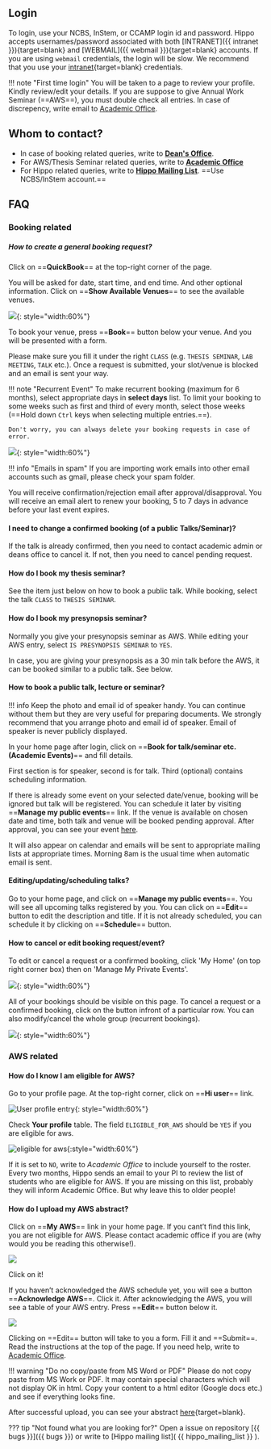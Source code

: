 ## Login
To login, use your NCBS, InStem, or CCAMP login id and password. Hippo accepts
usernames/password associated with both
[INTRANET]({{ intranet }}){target=blank} and 
[WEBMAIL]({{ webmail }}){target=blank} accounts. If you are using
`webmail` credentials, the login will be slow. We recommend that you use your
[intranet](http://intranet.ncbs.res.in/user){target=blank} credentials.

!!! note "First time login"
    You will be taken to a page to review your
    profile. Kindly review/edit your details. If you are suppose to give Annual
    Work Seminar (==AWS==), you must double check all entries. In case of
    discrepency, write email to [Academic
    Office](mailto:acadoffice@ncbs.res.in).

## Whom to contact?

- In case of booking related queries, write to [__Dean's
  Office__](mailto:deansoffice@ncbs.res.in).
- For AWS/Thesis Seminar related queries, write to [__Academic
  Office__](mailto:acadoffice@ncbs.res.in)
- For Hippo related queries, write to [__Hippo Mailing
  List__](mailto:hippo@lists.ncbs.res.in). ==Use NCBS/InStem account.==


## FAQ 

### Booking related

##### How to create a general booking request?

Click on ==**QuickBook**== at the top-right corner of the page. 

You will be asked for date, start time, and end time. And other optional
information. Click on ==__Show Available Venues__== to see the available
venues.

![](images/booking.png){: style="width:60%"}

To book your venue, press ==__Book__== button below your venue. And you will be
presented with a form.

Please make sure you fill it under the right `CLASS` (e.g. `THESIS SEMINAR`,
`LAB MEETING`, `TALK` etc.).  Once a request is submitted, your slot/venue
is blocked and an email is sent your way. 

!!! note "Recurrent Event"
    To make recurrent booking (maximum for 6 months), select appropriate
    days in __select days__ list. To limit your booking to some weeks such
    as first and third of every month, select those weeks (==Hold down
    `Ctrl` keys when selecting multiple entries.==).

    Don't worry, you can always delete your booking requests in case of
    error.


![](images/booking_details.png){: style="width:60%"}

!!! info "Emails in spam"
    If you are importing work emails into other email accounts such as
    gmail, please check your spam folder.

You will receive confirmation/rejection email after approval/disapproval.
You will receive an email alert to renew your booking, 5 to 7 days in
advance before your last event expires.


#### I need to change a confirmed booking (of a public Talks/Seminar)?

If the talk is already confirmed, then you need to contact academic admin or
deans office to cancel it. If not, then you need to cancel pending request.


#### How do I book my thesis seminar?

See the item just below on how to book a public talk. While booking, select 
the talk `CLASS` to `THESIS SEMINAR`.

#### How do I book my presynopsis seminar?

Normally you give your presynopsis seminar as AWS. While editing your
AWS entry, select `IS PRESYNOPSIS SEMINAR` to `YES`.

In case, you are giving your presynopsis as a 30 min talk before the AWS, it
can be booked similar to a public talk. See below.

#### How to book a public talk, lecture or seminar?

!!! info 
Keep the photo and email id of speaker handy. You can continue without them but
they are very useful for preparing documents. We strongly recommend that you
arrange photo and email id of speaker. Email of speaker is never publicly displayed. 

In your home page after login, click on ==__Book for talk/seminar etc.
(Academic Events)__== and fill details.

First section is for speaker, second is for talk. Third (optional) contains
scheduling information. 

If there is already some event on your selected date/venue, booking will be
ignored but talk will be registered. You can schedule it later by visiting
==__Manage my public events__== link.  If the venue is available on chosen
date and time, both talk and venue will be booked pending approval. After
approval, you can see your event
[here](https://ncbs.res.in/hippo/info/talks). 

It will also appear on calendar and emails will be sent to appropriate
mailing lists at appropriate times. Morning 8am is the usual time when
automatic email is sent.

#### Editing/updating/scheduling talks?

Go to your home page, and click on ==__Manage my public events__==. You will
see all upcoming talks registered by you. You can click on ==__Edit__==
button to edit the description and title.  If it is not already scheduled,
you can schedule it by clicking on ==__Schedule__== button.

#### How to cancel or edit booking request/event?

To edit or cancel a request or a confirmed booking, click 'My Home' (on top
right corner box) then on 'Manage My Private Events'.

![](images/faq_go_to_link_to_edit.png){: style="width:60%"}

All of your bookings should be visible on this page. To cancel a request or
a confirmed booking, click on the button infront of a particular row. You
can also modify/cancel the whole group (recurrent bookings).

![](images/faq_cancel_private_events.png){: style="width:60%"}

### AWS related

#### How do I know I am eligible for AWS?

Go to your profile page. At the top-right corner, click on ==__Hi user__==
link.

![User profile entry](images/user_profile_entry.png){: style="width:60%"}

Check __Your profile__ table. The field `ELIGIBLE_FOR_AWS` should be `YES`
if you are eligible for aws.

![eligible for aws](images/user_eligible_aws.png){:style="width:60%"}

If it is set to `NO`, write to _Academic Office_ to include yourself to the
roster. Every two months, Hippo sends an email to your PI to review the
list of students who are eligible for AWS. If you are missing on this list,
probably they will inform Academic Office. But why leave this to older
people!


#### How do I upload my AWS abstract?

Click on ==__My AWS__== link in your home page. If you cant’t find this
link, you are not eligible for AWS. Please contact academic office if
you are (why would you be reading this otherwise!).

![](images/faq_user_click_myaws.png) 

Click on it!

If you haven’t acknowledged the AWS schedule yet, you will see a button
==__Acknowledge AWS__==. Click it. After acknowledging the AWS, you will see
a table of your AWS entry.  Press ==__Edit__== button below it.

![](images/faq_user_edit_aws.png)

Clicking on ==Edit== button will take to you a form. Fill it and ==Submit==.
Read the instructions at the top of the page. If you need help, write to
[Academic Office](mainto:acadoffice@ncbs.res.in).

!!! warning "Do no copy/paste from MS Word or PDF"
    Please do not copy paste from MS Work or PDF. It may contain special
    characters which will not display OK in html. Copy your content to a
    html editor (Google docs etc.) and see if everything looks fine. 
    

After successful upload, you can see your abstract
[here](https://ncbs.res.in/hippo/info/aws){target=blank}.

??? tip "Not found what you are looking for?"
    Open a issue on repository [{{ bugs }}]({{ bugs }}) or write to [Hippo mailing
    list]( {{ hippo_mailing_list }} ). 

